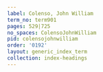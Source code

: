 ```yaml
---
label: Colenso, John William
term_no: term901
pages: 529|725
no_spaces: ColensoJohnWilliam
pid: colensojohnwilliam
order: '0192'
layout: generic_index_term
collection: index-headings
---
```

